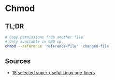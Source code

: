 # Chmod

## TL;DR

```sh
# Copy permissions from another file.
# Only available in GNU cp.
chmod --reference 'reference-file' 'changed-file'
```

## Sources

- [18 selected super-useful Linux one-liners]

<!-- upstream -->
<!-- internal references -->
<!-- external references -->
[18 selected super-useful linux one-liners]: https://medium.com/codex/18-selected-super-useful-linux-one-liners-398ba6d20f8c
